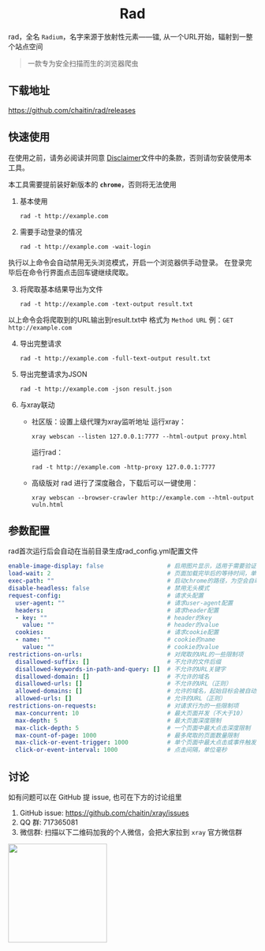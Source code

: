 <h1 align="center">Rad</h1>

rad，全名 `Radium`，名字来源于放射性元素——镭, 从一个URL开始，辐射到一整个站点空间

> 一款专为安全扫描而生的浏览器爬虫

## 下载地址

https://github.com/chaitin/rad/releases


## 快速使用

在使用之前，请务必阅读并同意 [Disclaimer](./Disclaimer.md)文件中的条款，否则请勿安装使用本工具。

本工具需要提前装好新版本的 **`chrome`**，否则将无法使用 

1. 基本使用

    ```
    rad -t http://example.com
    ```

2. 需要手动登录的情况
    
    ```
    rad -t http://example.com -wait-login
    ```

执行以上命令会自动禁用无头浏览模式，开启一个浏览器供手动登录。
在登录完毕后在命令行界面点击回车键继续爬取。

3. 将爬取基本结果导出为文件

    ```
    rad -t http://example.com -text-output result.txt
    ```

以上命令会将爬取到的URL输出到result.txt中
格式为 `Method URL` 例：`GET http://example.com`

4. 导出完整请求

    ```
    rad -t http://example.com -full-text-output result.txt
    ```
    

5. 导出完整请求为JSON

    ```
    rad -t http://example.com -json result.json
    ```    

6. 与xray联动

    * 社区版：设置上级代理为xray监听地址
        运行xray：

        ```
        xray webscan --listen 127.0.0.1:7777 --html-output proxy.html
        ```

        运行rad：

        ```
        rad -t http://example.com -http-proxy 127.0.0.1:7777
        ```

    * 高级版对 rad 进行了深度融合，下载后可以一键使用：

        ```
        xray webscan --browser-crawler http://example.com --html-output vuln.html
        ```

## 参数配置

rad首次运行后会自动在当前目录生成rad_config.yml配置文件

```yaml
enable-image-display: false                  # 启用图片显示，适用于需要验证码登录的情况，启用wait-login自动开启
load-wait: 2                                 # 页面加载完毕后的等待时间，单位秒，网速不佳时可尝试调大该值
exec-path: ""                                # 启动chrome的路径，为空会自动在默认路径寻找
disable-headless: false                      # 禁用无头模式
request-config:                              # 请求头配置
  user-agent: ""                             # 请求user-agent配置
  headers:                                   # 请求header配置
  - key: ""                                  # header的key
    value: ""                                # header的value
  cookies:                                   # 请求cookie配置
  - name: ""                                 # cookie的name
    value: ""                                # cookie的value
restrictions-on-urls:                        # 对爬取的URL的一些限制项
  disallowed-suffix: []                      # 不允许的文件后缀
  disallowed-keywords-in-path-and-query: []  # 不允许的URL关键字
  disallowed-domain: []                      # 不允许的域名
  disallowed-urls: []                        # 不允许的URL（正则）
  allowed-domains: []                        # 允许的域名，起始目标会被自动加入其中
  allowed-urls: []                           # 允许的URL（正则）
restrictions-on-requests:                    # 对请求行为的一些限制项
  max-concurrent: 10                         # 最大页面并发（不大于10）
  max-depth: 5                               # 最大页面深度限制
  max-click-depth: 5                         # 一个页面中最大点击深度限制
  max-count-of-page: 1000                    # 最多爬取的页面数量限制
  max-click-or-event-trigger: 1000           # 单个页面中最大点击或事件触发次数(不大于10000)
  click-or-event-interval: 1000              # 点击间隔，单位毫秒

```

## 讨论

如有问题可以在 GitHub 提 issue, 也可在下方的讨论组里

1. GitHub issue: https://github.com/chaitin/xray/issues
1. QQ 群: 717365081
1. 微信群: 扫描以下二维码加我的个人微信，会把大家拉到 `xray` 官方微信群    

<img src="https://docs.xray.cool/assets/wechat.jpg?nocache=2" height="200px">



